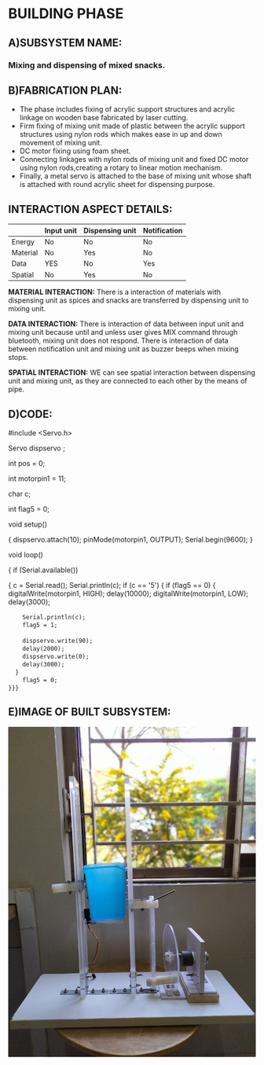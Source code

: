 # BUILDING PHASE

## A)SUBSYSTEM NAME:
 ### Mixing and dispensing of mixed snacks.

## B)FABRICATION PLAN:
* The phase includes fixing of acrylic support structures and acrylic linkage on wooden base fabricated by laser cutting.
* Firm fixing of mixing unit made of plastic between the acrylic support structures using nylon rods which makes ease in up and down movement of mixing unit.
* DC motor fixing using foam sheet.
* Connecting linkages with nylon rods of mixing unit and fixed DC motor using nylon rods,creating a rotary to linear motion mechanism.
* Finally, a metal servo is attached to the base of mixing unit whose shaft is attached with round acrylic sheet for dispensing purpose. 

## INTERACTION ASPECT DETAILS:
||Input unit|Dispensing unit|Notification|
|--|--|--|--|
|Energy|No|No|No|
|Material|No|Yes|No|
|Data|YES|No|Yes|
|Spatial|No|Yes|No|

**MATERIAL INTERACTION:** There is a interaction of materials with dispensing unit as spices and snacks are transferred by dispensing unit to mixing unit.

**DATA INTERACTION:** There is interaction of data between input unit and mixing unit because until and unless user gives MIX command through bluetooth, mixing unit does not respond.
There is interaction of data between notification unit and mixing unit as buzzer beeps when mixing stops.

**SPATIAL INTERACTION:** WE can see spatial interaction between dispensing unit and mixing unit, as they are connected to each other by the means of pipe.

## D)CODE:

#include <Servo.h>

Servo dispservo ;

int pos = 0;

int motorpin1 = 11;

char c;

int flag5 = 0;

void setup()

{
  dispservo.attach(10);
  pinMode(motorpin1, OUTPUT);
  Serial.begin(9600);
}

void loop()

{
  if (Serial.available())

  {
    c = Serial.read();
    Serial.println(c);
    if (c == '5')
    {
      if (flag5 == 0)
      {
        digitalWrite(motorpin1, HIGH);
        delay(10000);
        digitalWrite(motorpin1, LOW);
        delay(3000);

        Serial.println(c);
        flag5 = 1;

        dispservo.write(90);
        delay(2000);
        dispservo.write(0);
        delay(3000);
      }
        flag5 = 0;
    }}}
  



## E)IMAGE OF BUILT SUBSYSTEM:
 
![](https://github.com/f-division-2019-2020-odd/Repo-03/blob/master/WhatsApp%20Image%202019-11-27%20at%204.50.08%20PM.jpeg?raw=true)
